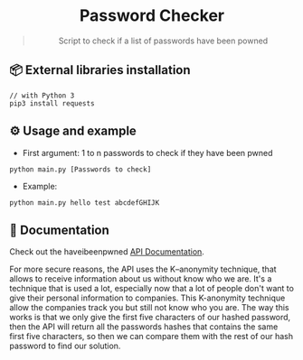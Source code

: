 <div align="center">
  <h1>Password Checker</h1>
  <blockquote>Script to check if a list of passwords have been powned</blockquote>
</div>

## 📦 External libraries installation

```
// with Python 3
pip3 install requests
```

## ⚙️ Usage and example

- First argument: 1 to n passwords to check if they have been pwned

```
python main.py [Passwords to check]
```

- Example:

```
python main.py hello test abcdefGHIJK
```

## 📜 Documentation

Check out the haveibeenpwned [API Documentation](https://haveibeenpwned.com/API/v2).

For more secure reasons, the API uses the K–anonymity technique, that allows to receive information about us without know who we are. It's a technique that is used a lot, especially now that a lot of people don't want to give their personal information to companies. This K-anonymity technique allow the companies track you but still not know who you are. The way this works is that we only give the first five characters of our hashed password, then the API will return all the passwords hashes that contains the same first five characters, so then we can compare them with the rest of our hash password to find our solution.
